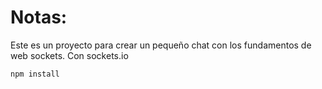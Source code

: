 # Notas:

Este es un proyecto para crear un pequeño chat con los fundamentos de web sockets. Con sockets.io

```
npm install
```